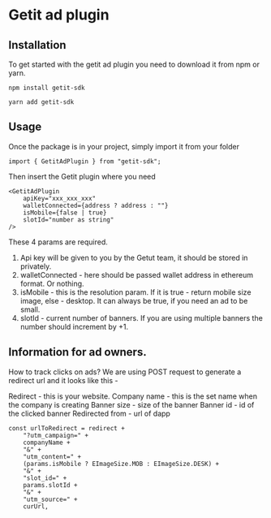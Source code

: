 # **Getit ad plugin**

## Installation

To get started with the getit ad plugin you need to download it from npm or yarn.

```
npm install getit-sdk
```

```
yarn add getit-sdk
```

## Usage

Once the package is in your project, simply import it from your folder

```
import { GetitAdPlugin } from "getit-sdk";
```

Then insert the Getit plugin where you need

```
<GetitAdPlugin
    apiKey="xxx_xxx_xxx"
    walletConnected={address ? address : ""}
    isMobile={false | true}
    slotId="number as string"
/>
```

These 4 params are required.

1. Api key will be given to you by the Getut team, it should be stored in privately.
2. walletConnected - here should be passed wallet address in ethereum format. Or nothing.
3. isMobile - this is the resolution param. If it is true - return mobile size image, else - desktop. It can always be true, if you need an ad to be small.
4. slotId - current number of banners. If you are using multiple banners the number should increment by +1.

## Information for ad owners.

How to track clicks on ads? We are using POST request to generate a redirect url and it looks like this -

Redirect - this is your website.
Company name - this is the set name when the company is creating
Banner size - size of the banner
Banner id - id of the clicked banner
Redirected from - url of dapp

```
const urlToRedirect = redirect +
    "?utm_campaign=" +
    companyName +
    "&" +
    "utm_content=" +
    (params.isMobile ? EImageSize.MOB : EImageSize.DESK) +
    "&" +
    "slot_id=" +
    params.slotId +
    "&" +
    "utm_source=" +
    curUrl,
```
